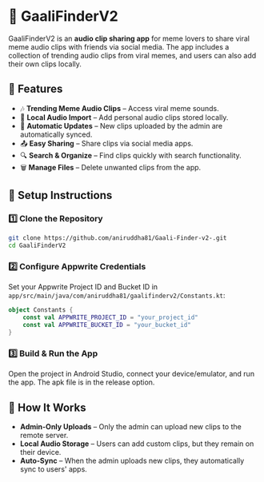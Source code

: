 # 🎵 GaaliFinderV2  

GaaliFinderV2 is an **audio clip sharing app** for meme lovers to share viral meme audio clips with friends via social media. The app includes a collection of trending audio clips from viral memes, and users can also add their own clips locally.  

## 🚀 Features  
- 🎶 **Trending Meme Audio Clips** – Access viral meme sounds.  
- 📂 **Local Audio Import** – Add personal audio clips stored locally.  
- 🔄 **Automatic Updates** – New clips uploaded by the admin are automatically synced.  
- 📤 **Easy Sharing** – Share clips via social media apps.  
- 🔍 **Search & Organize** – Find clips quickly with search functionality.  
- 🗑️ **Manage Files** – Delete unwanted clips from the app.  

## 📌 Setup Instructions  

### 1️⃣ Clone the Repository  
```sh
git clone https://github.com/aniruddha81/Gaali-Finder-v2-.git
cd GaaliFinderV2
```

### 2️⃣ Configure Appwrite Credentials
Set your Appwrite Project ID and Bucket ID in `app/src/main/java/com/aniruddha81/gaalifinderv2/Constants.kt`:
```kotlin
object Constants {
    const val APPWRITE_PROJECT_ID = "your_project_id"
    const val APPWRITE_BUCKET_ID = "your_bucket_id"
}
```

### 3️⃣ Build & Run the App
Open the project in Android Studio, connect your device/emulator, and run the app. The apk file is in the release option.

## 📌 How It Works
- **Admin-Only Uploads** – Only the admin can upload new clips to the remote server.
- **Local Audio Storage** – Users can add custom clips, but they remain on their device.
- **Auto-Sync** – When the admin uploads new clips, they automatically sync to users' apps.
